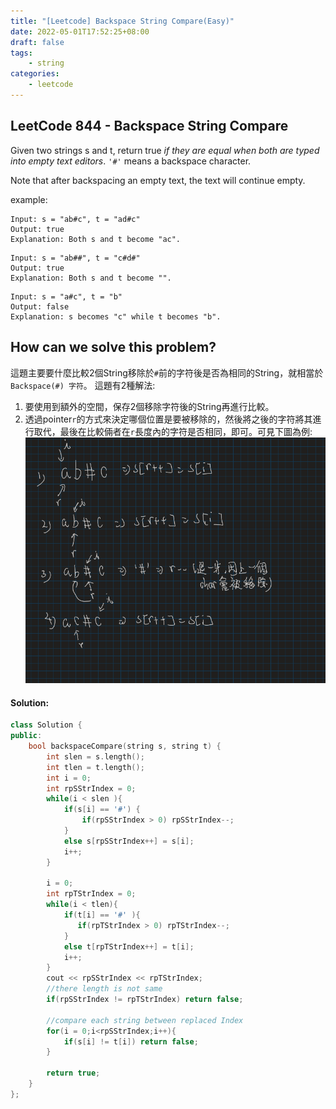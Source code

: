 ```yaml
---
title: "[Leetcode] Backspace String Compare(Easy)"
date: 2022-05-01T17:52:25+08:00
draft: false
tags:
    - string
categories:
    - leetcode
---
```



## LeetCode 844 - Backspace String Compare
Given two strings s and t, return true *if they are equal when both are typed into empty text editors*. `'#'` means a backspace character.

Note that after backspacing an empty text, the text will continue empty.

example:  
```
Input: s = "ab#c", t = "ad#c"
Output: true
Explanation: Both s and t become "ac".
```
```
Input: s = "ab##", t = "c#d#"
Output: true
Explanation: Both s and t become "".
```
```
Input: s = "a#c", t = "b"
Output: false
Explanation: s becomes "c" while t becomes "b".
```

## How can we solve this problem?
這題主要要什麼比較2個String移除於`#`前的字符後是否為相同的String，就相當於`Backspace(#) 字符`。
這題有2種解法:  
1. 要使用到額外的空間，保存2個移除字符後的String再進行比較。
2. 透過pointer`r`的方式來決定哪個位置是要被移除的，然後將之後的字符將其進行取代，最後在比較倆者在`r`長度內的字符是否相同，即可。可見下圖為例:
![844-help](/images/leetcodesHelper/844-helper.png)


<!-- ## The solving steps:
1. 定義2個的pointer，用於決定各String在移除characters後的最後長度
2. 如果2個pointer的長度值不是一樣的，就代表2個String結果不一樣，return false即可
3. 如果長度一樣只需比較`r`長度內的各個characters一直即可 -->
#### Solution:
```c++
class Solution {
public:
    bool backspaceCompare(string s, string t) {
        int slen = s.length();
        int tlen = t.length();
        int i = 0;
        int rpSStrIndex = 0;
        while(i < slen ){
            if(s[i] == '#') {
                if(rpSStrIndex > 0) rpSStrIndex--;
            }
            else s[rpSStrIndex++] = s[i];
            i++;
        }
        
        i = 0;
        int rpTStrIndex = 0;
        while(i < tlen){
            if(t[i] == '#' ){
               if(rpTStrIndex > 0) rpTStrIndex--;
            } 
            else t[rpTStrIndex++] = t[i];
            i++;
        }
        cout << rpSStrIndex << rpTStrIndex;
        //there length is not same
        if(rpSStrIndex != rpTStrIndex) return false;
        
        //compare each string between replaced Index
        for(i = 0;i<rpSStrIndex;i++){
            if(s[i] != t[i]) return false;
        }
        
        return true;
    }
};
```



